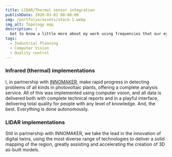 ```yaml
---
title: LIDAR/Thermal sensor integration
publishDate: 2020-03-02 00:00:00
img: /portfolio/assets/stock-1.webp
img_alt: Topology map
description: |
  Get to know a little more about my work using frequencies that our eyes cannot see!
tags:
  - Industrial Planning
  - Computer Vision
  - Quality control
---
```


### Infrared (thermal) implementations


I, in partnership with <a href="https://innomaker.com.br/">INNOMAKER</a>, make rapid progress in detecting problems of all kinds in photovoltaic plants, offering a complete analysis service. All of this was implemented using computer vision, and all data is delivered both with complete technical reports and in a playful interface, delivering total quality for people with any level of knowledge. And, the best. Everything is done autonomously.



### LIDAR implementations

Still in partnership with INNOMAKER, we take the lead in the innovation of digital twins, using the most diverse range of technologies to deliver a solid mapping of the region, greatly assisting and accelerating the creation of 3D as-built models.
